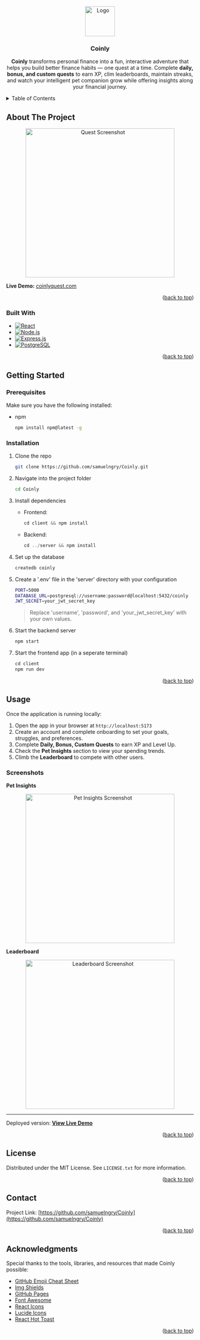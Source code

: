<a id="readme-top"></a>

<!-- PROJECT LOGO -->
<br />
<div align="center">
  <a href="https://github.com/samuelngry/Coinly">
    <img src="client/src/assets/logo.png" alt="Logo" width="80" height="80">
  </a>

<h3 align="center">Coinly</h3>

  <p align="center">
    <strong>Coinly</strong> transforms personal finance into a fun, interactive adventure that helps you build better finance habits — one quest at a time.
  Complete <strong>daily, bonus, and custom quests</strong> to earn XP, clim leaderboards, maintain streaks, and watch your intelligent pet companion grow while offering insights along your financial journey.
  </p>
</div>

<!-- TABLE OF CONTENTS -->
<details>
  <summary>Table of Contents</summary>
  <ol>
    <li>
      <a href="#about-the-project">About The Project</a>
      <ul>
        <li><a href="#built-with">Built With</a></li>
      </ul>
    </li>
    <li>
      <a href="#getting-started">Getting Started</a>
      <ul>
        <li><a href="#prerequisites">Prerequisites</a></li>
        <li><a href="#installation">Installation</a></li>
      </ul>
    </li>
    <li><a href="#usage">Usage</a></li>
    <li><a href="#license">License</a></li>
    <li><a href="#contact">Contact</a></li>
    <li><a href="#acknowledgments">Acknowledgments</a></li>
  </ol>
</details>



<!-- ABOUT THE PROJECT -->
## About The Project

<p align='center'>
  <img src="client/src/assets/feat1.png" alt="Quest Screenshot" width="400" >
</p>

**Live Demo:** [coinlyquest.com](https://coinlyquest.com)

<p align="right">(<a href="#readme-top">back to top</a>)</p>



### Built With

* [![React][React.js]][React-url]
* [![Node.js][Node.js]][Node-url]
* [![Express.js][Express.js]][Express-url]
* [![PostgreSQL][PostgreSQL]][PostgreSQL-url]

<p align="right">(<a href="#readme-top">back to top</a>)</p>



<!-- GETTING STARTED -->
## Getting Started

### Prerequisites

Make sure you have the following installed:

* npm
  ```sh
  npm install npm@latest -g
  ```

### Installation

1. Clone the repo
   ```sh
   git clone https://github.com/samuelngry/Coinly.git
   ```
2. Navigate into the project folder
   ```sh
   cd Coinly
   ```
3. Install dependencies

   * Frontend:
     ```js
     cd client && npm install
     ```
   * Backend:
     ```js
     cd ../server && npm install
     ```
4. Set up the database
   ```sh
   createdb coinly
   ```
4. Create a '.env' file in the 'server' directory with your configuration
   ```sh
   PORT=5000
   DATABASE_URL=postgresql://username:password@localhost:5432/coinly
   JWT_SECRET=your_jwt_secret_key
   ```
   
   > Replace 'username', 'password', and 'your_jwt_secret_key' with your own values.
5. Start the backend server
   ```js
   npm start
   ```
6. Start the frontend app (in a seperate terminal)
   ```js
   cd client
   npm run dev
   ```

<p align="right">(<a href="#readme-top">back to top</a>)</p>



<!-- USAGE EXAMPLES -->
## Usage

Once the application is running locally:

1. Open the app in your browser at `http://localhost:5173`
2. Create an account and complete onboarding to set your goals, struggles, and preferences.
4. Complete **Daily, Bonus, Custom Quests** to earn XP and Level Up.
5. Check the **Pet Insights** section to view your spending trends.
6. Climb the **Leaderboard** to compete with other users.

### Screenshots

**Pet Insights**
<p align='center'>
  <img src="client/src/assets/feat3.png" alt="Pet Insights Screenshot" width="400">
</p>

**Leaderboard**
<p align='center'>
  <img src="client/src/assets/feat2.png" alt="Leaderboard Screenshot" width="400">
</p>

---

Deployed version:
[**View Live Demo**](https://coinlyquest.com)

<p align="right">(<a href="#readme-top">back to top</a>)</p>



<!-- LICENSE -->
## License

Distributed under the MIT License. See `LICENSE.txt` for more information.

<p align="right">(<a href="#readme-top">back to top</a>)</p>



<!-- CONTACT -->
## Contact

Project Link: [https://github.com/samuelngry/Coinly](https://github.com/samuelngry/Coinly)

<p align="right">(<a href="#readme-top">back to top</a>)</p>



<!-- ACKNOWLEDGMENTS -->
## Acknowledgments

Special thanks to the tools, libraries, and resources that made Coinly possible:

* [GitHub Emoji Cheat Sheet](https://www.webpagefx.com/tools/emoji-cheat-sheet)
* [Img Shields](https://shields.io)
* [GitHub Pages](https://pages.github.com)
* [Font Awesome](https://fontawesome.com)
* [React Icons](https://react-icons.github.io/react-icons/search)
* [Lucide Icons](https://lucide.dev/)
* [React Hot Toast](https://react-hot-toast.com/)

<p align="right">(<a href="#readme-top">back to top</a>)</p>



<!-- MARKDOWN LINKS & IMAGES -->
<!-- https://www.markdownguide.org/basic-syntax/#reference-style-links -->
[contributors-shield]: https://img.shields.io/github/contributors/samuelngry/Coinly.svg?style=for-the-badge
[contributors-url]: https://github.com/samuelngry/Coinly/graphs/contributors
[forks-shield]: https://img.shields.io/github/forks/samuelngry/Coinly.svg?style=for-the-badge
[forks-url]: https://github.com/samuelngry/Coinly/network/members
[stars-shield]: https://img.shields.io/github/stars/samuelngry/Coinly.svg?style=for-the-badge
[stars-url]: https://github.com/samuelngry/Coinly/stargazers
[issues-shield]: https://img.shields.io/github/issues/samuelngry/Coinly.svg?style=for-the-badge
[issues-url]: https://github.com/samuelngry/Coinly/issues
[license-shield]: https://img.shields.io/github/license/samuelngry/Coinly.svg?style=for-the-badge
[license-url]: https://github.com/samuelngry/Coinly/blob/master/LICENSE.txt
[linkedin-shield]: https://img.shields.io/badge/-LinkedIn-black.svg?style=for-the-badge&logo=linkedin&colorB=555
[linkedin-url]: https://linkedin.com/in/samuelngrongyao
[product-screenshot]: client/src/assets/feat1.png
[Node.js]: https://img.shields.io/badge/Node.js-6DA55F?logo=node.js&logoColor=white
[Node-url]: https://nodejs.org/en
[React.js]: https://img.shields.io/badge/React-20232A?style=for-the-badge&logo=react&logoColor=61DAFB
[React-url]: https://reactjs.org/
[Express.js]: https://img.shields.io/badge/Express.js-%23404d59.svg?logo=express&logoColor=%2361DAFB
[Express-url]: https://expressjs.com/
[PostgreSQL]: https://img.shields.io/badge/Postgres-%23316192.svg?logo=postgresql&logoColor=white
[PostgreSQL-url]: https://www.postgresql.org/
